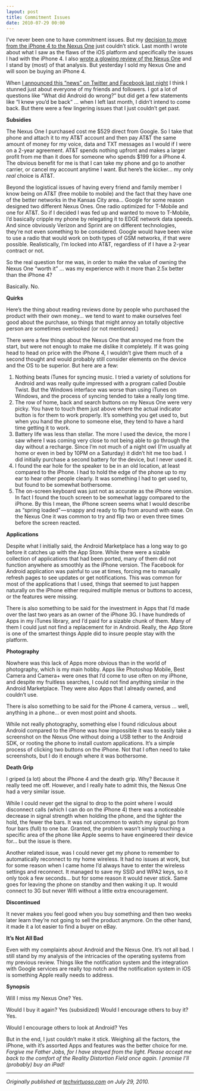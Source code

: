 ```yaml
---
layout: post
title: Commitment Issues
date: 2010-07-29 00:00
---
```



I’ve never been one to have commitment issues. But my [decision to move from the iPhone 4 to the Nexus One](http://techvirtuoso.com/2010/06/29/decision-is-final-apples-failure-is-sending-me-to-android/) just couldn’t stick. Last month I wrote about what I saw as the flaws of the iOS platform and specifically the issues I had with the iPhone 4\. I also [wrote a glowing review of the Nexus One](http://techvirtuoso.com/2010/07/02/the-nexus-one-vs-the-iphone-and-life-after-ios/) and I stand by (most) of that analysis. But yesterday I sold my Nexus One and will soon be buying an iPhone 4.

When [I announced this “news” on Twitter and Facebook last night](http://twitter.com/Marshalus/status/19790864408) I think I stunned just about everyone of my friends and followers. I got a lot of questions like “What did Android do wrong?” but did get a few statements like “I knew you’d be back” … when I left last month, I didn’t intend to come back. But there were a few lingering issues that I just couldn’t get past.

**Subsidies**

The Nexus One I purchased cost me $529 direct from Google. So I take that phone and attach it to my AT&T account and then pay AT&T the same amount of money for my voice, data and TXT messages as I would if I were on a 2-year agreement. AT&T spends nothing upfront and makes a larger profit from me than it does for someone who spends $199 for a iPhone 4\. The obvious benefit for me is that I can take my phone and go to another carrier, or cancel my account anytime I want. But here’s the kicker… my only _real_ choice is AT&T.

Beyond the logistical issues of having every friend and family member I know being on AT&T (free mobile to mobile) and the fact that they have one of the better networks in the Kansas City area… Google for some reason designed two different Nexus Ones. One radio optimized for T-Mobile and one for AT&T. So if I decided I was fed up and wanted to move to T-Mobile, I’d basically cripple my phone by relegating it to EDGE network data speeds. And since obviously Verizon and Sprint are on different technologies, they’re not even something to be considered. Google would have been wise to use a radio that would work on both types of GSM networks, if that were possible. Realistically, I’m locked into AT&T, regardless of if I have a 2-year contract or not.

So the real question for me was, in order to make the value of owning the Nexus One “worth it” … was my experience with it more than 2.5x better than the iPhone 4?

Basically. No.

**Quirks**

Here’s the thing about reading reviews done by people who purchased the product with their own money… we tend to want to make ourselves feel good about the purchase, so things that might annoy an totally objective person are sometimes overlooked (or not mentioned.)

There were a few things about the Nexus One that annoyed me from the start, but were not enough to make me dislike it completely. If it was going head to head on price with the iPhone 4, I wouldn’t give them much of a second thought and would probably still consider elements on the device and the OS to be superior. But here are a few:

1.  Nothing beats iTunes for syncing music. I tried a variety of solutions for Android and was really quite impressed with a program called Double Twist. But the Windows interface was worse than using iTunes on Windows, and the process of syncing tended to take a really long time.
2.  The row of home, back and search buttons on my Nexus One were very picky. You have to touch them just above where the actual indicator button is for them to work properly. It’s something you get used to, but when you hand the phone to someone else, they tend to have a hard time getting it to work.
3.  Battery life was less than stellar. The more I used the device, the more I saw where I was coming very close to not being able to go through the day without a recharge. Since I’m not much of a night owl (I’m usually at home or even in bed by 10PM on a Saturday) it didn’t hit me too bad. I did initially purchase a second battery for the device, but I never used it.
4.  I found the ear hole for the speaker to be in an old location, at least compared to the iPhone. I had to hold the edge of the phone up to my ear to hear other people clearly. It was something I had to get used to, but found to be somewhat bothersome.
5.  The on-screen keyboard was just not as accurate as the iPhone version. In fact I found the touch screen to be somewhat laggy compared to the iPhone. By this I mean, the iPhone screen seems what I would describe as “spring loaded” — snappy and ready to flip from around with ease. On the Nexus One it was common to try and flip two or even three times before the screen reacted.

**Applications**

Despite what I initially said, the Android Marketplace has a long way to go before it catches up with the App Store. While there were a sizable collection of applications that had been ported, many of them did not function anywhere as smoothly as the iPhone version. The Facebook for Android application was painful to use at times, forcing me to manually refresh pages to see updates or get notifications. This was common for most of the applications that I used, things that seemed to just happen naturally on the iPhone either required multiple menus or buttons to access, or the features were missing.

There is also something to be said for the investment in Apps that I’d made over the last two years as an owner of the iPhone 3G. I have hundreds of Apps in my iTunes library, and I’d paid for a sizable chunk of them. Many of them I could just not find a replacement for in Android. Really, the App Store is one of the smartest things Apple did to insure people stay with the platform.

**Photography**

Nowhere was this lack of Apps more obvious than in the world of photography, which is my main hobby. Apps like Photoshop Mobile, Best Camera and Camera+ were ones that I’d come to use often on my iPhone, and despite my fruitless searches, I could not find anything similar in the Android Marketplace. They were also Apps that I already owned, and couldn’t use.

There is also something to be said for the iPhone 4 camera, versus … well, anything in a phone… or even most point and shoots.

While not really photography, something else I found ridiculous about Android compared to the iPhone was how impossible it was to easily take a screenshot on the Nexus One without doing a USB tether to the Android SDK, or rooting the phone to install custom applications. It’s a simple process of clicking two buttons on the iPhone. Not that I often need to take screenshots, but I do it enough where it was bothersome.

**Death Grip**

I griped (a lot) about the iPhone 4 and the death grip. Why? Because it really teed me off. However, and I really hate to admit this, the Nexus One had a very similar issue.

While I could never get the signal to drop to the point where I would disconnect calls (which I can do on the iPhone 4) there was a noticeable decrease in signal strength when holding the phone, and the tighter the hold, the fewer the bars. It was not uncommon to watch my signal go from four bars (full) to one bar. Granted, the problem wasn’t simply touching a specific area of the phone like Apple seems to have engineered their device for… but the issue is there.

Another related issue, was I could never get my phone to remember to automatically reconnect to my home wireless. It had no issues at work, but for some reason when I came home I’d always have to enter the wireless settings and reconnect. It managed to save my SSID and WPA2 keys, so it only took a few seconds… but for some reason it would never stick. Same goes for leaving the phone on standby and then waking it up. It would connect to 3G but never Wifi without a little extra encouragement.

**Discontinued**

It never makes you feel good when you buy something and then two weeks later learn they’re not going to sell the product anymore. On the other hand, it made it a lot easier to find a buyer on eBay.

**It’s Not All Bad**

Even with my complaints about Android and the Nexus One. It’s not all bad. I still stand by my analysis of the intricacies of the operating systems from my previous review. Things like the notification system and the integration with Google services are really top notch and the notification system in iOS is something Apple really needs to address.

**Synopsis**

Will I miss my Nexus One? Yes.

Would I buy it again? Yes (subsidized) Would I encourage others to buy it? Yes.

Would I encourage others to look at Android? Yes

But in the end, I just couldn’t make it stick. Weighing all the factors, the iPhone, with it’s assorted Apps and features was the better choice for me. _Forgive me Father Jobs, for I have strayed from the light. Please accept me back to the comfort of the Reality Distortion Field once again. I promise I’ll (probably) buy an iPad!_

* * *

_Originally published at_ [_techvirtuoso.com_](http://techvirtuoso.com/2010/07/29/commitment-issues-sold-the-nexus-one-back-to-ios/) _on July 29, 2010._
